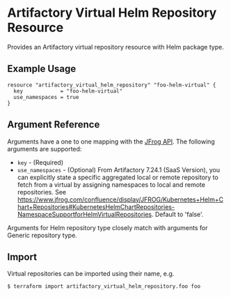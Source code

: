 # Artifactory Virtual Helm Repository Resource

Provides an Artifactory virtual repository resource with Helm package type.

## Example Usage

```hcl
resource "artifactory_virtual_helm_repository" "foo-helm-virtual" {
  key            = "foo-helm-virtual"
  use_namespaces = true
}
```

## Argument Reference

Arguments have a one to one mapping with the [JFrog API](https://www.jfrog.com/confluence/display/JFROG/Repository+Configuration+JSON#RepositoryConfigurationJSON-VirtualRepository). The following arguments are supported:

* `key` - (Required)
* `use_namespaces` - (Optional) From Artifactory 7.24.1 (SaaS Version), you can explicitly state a specific aggregated local or remote repository to fetch from a virtual by assigning namespaces to local and remote repositories. See https://www.jfrog.com/confluence/display/JFROG/Kubernetes+Helm+Chart+Repositories#KubernetesHelmChartRepositories-NamespaceSupportforHelmVirtualRepositories. Default to 'false'.

Arguments for Helm repository type closely match with arguments for Generic repository type.

## Import

Virtual repositories can be imported using their name, e.g.

```
$ terraform import artifactory_virtual_helm_repository.foo foo
```
